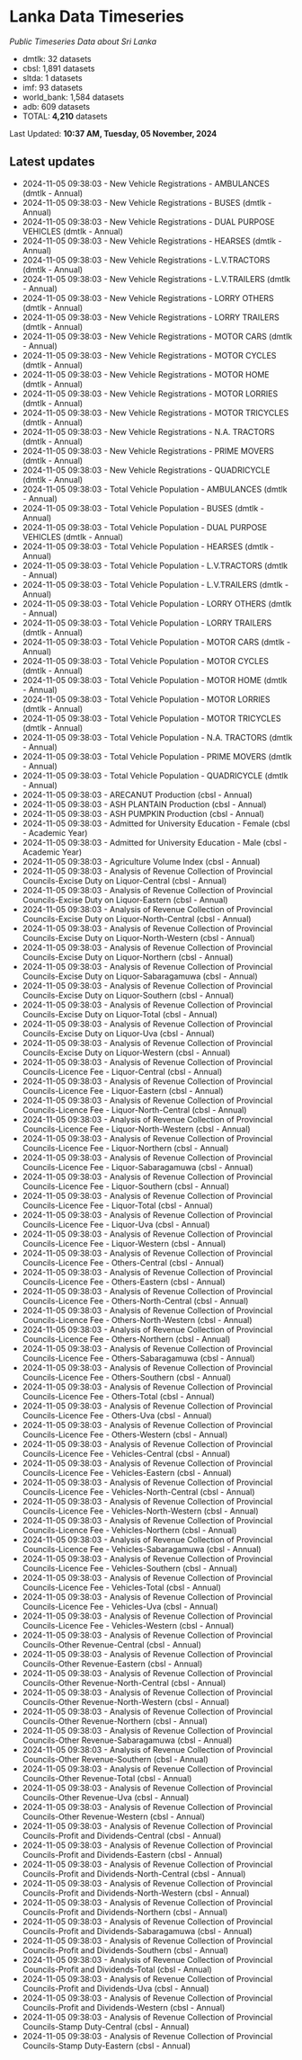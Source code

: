 # Lanka Data Timeseries
*Public Timeseries Data about Sri Lanka*

* dmtlk: 32 datasets
* cbsl: 1,891 datasets
* sltda: 1 datasets
* imf: 93 datasets
* world_bank: 1,584 datasets
* adb: 609 datasets
* TOTAL: **4,210** datasets

Last Updated: **10:37 AM, Tuesday, 05 November, 2024**

## Latest updates

* 2024-11-05 09:38:03 - New Vehicle Registrations - AMBULANCES (dmtlk - Annual)
* 2024-11-05 09:38:03 - New Vehicle Registrations - BUSES (dmtlk - Annual)
* 2024-11-05 09:38:03 - New Vehicle Registrations - DUAL PURPOSE VEHICLES (dmtlk - Annual)
* 2024-11-05 09:38:03 - New Vehicle Registrations - HEARSES (dmtlk - Annual)
* 2024-11-05 09:38:03 - New Vehicle Registrations - L.V.TRACTORS (dmtlk - Annual)
* 2024-11-05 09:38:03 - New Vehicle Registrations - L.V.TRAILERS (dmtlk - Annual)
* 2024-11-05 09:38:03 - New Vehicle Registrations - LORRY OTHERS (dmtlk - Annual)
* 2024-11-05 09:38:03 - New Vehicle Registrations - LORRY TRAILERS (dmtlk - Annual)
* 2024-11-05 09:38:03 - New Vehicle Registrations - MOTOR CARS (dmtlk - Annual)
* 2024-11-05 09:38:03 - New Vehicle Registrations - MOTOR CYCLES (dmtlk - Annual)
* 2024-11-05 09:38:03 - New Vehicle Registrations - MOTOR HOME (dmtlk - Annual)
* 2024-11-05 09:38:03 - New Vehicle Registrations - MOTOR LORRIES (dmtlk - Annual)
* 2024-11-05 09:38:03 - New Vehicle Registrations - MOTOR TRICYCLES (dmtlk - Annual)
* 2024-11-05 09:38:03 - New Vehicle Registrations - N.A. TRACTORS (dmtlk - Annual)
* 2024-11-05 09:38:03 - New Vehicle Registrations - PRIME MOVERS (dmtlk - Annual)
* 2024-11-05 09:38:03 - New Vehicle Registrations - QUADRICYCLE (dmtlk - Annual)
* 2024-11-05 09:38:03 - Total Vehicle Population - AMBULANCES (dmtlk - Annual)
* 2024-11-05 09:38:03 - Total Vehicle Population - BUSES (dmtlk - Annual)
* 2024-11-05 09:38:03 - Total Vehicle Population - DUAL PURPOSE VEHICLES (dmtlk - Annual)
* 2024-11-05 09:38:03 - Total Vehicle Population - HEARSES (dmtlk - Annual)
* 2024-11-05 09:38:03 - Total Vehicle Population - L.V.TRACTORS (dmtlk - Annual)
* 2024-11-05 09:38:03 - Total Vehicle Population - L.V.TRAILERS (dmtlk - Annual)
* 2024-11-05 09:38:03 - Total Vehicle Population - LORRY OTHERS (dmtlk - Annual)
* 2024-11-05 09:38:03 - Total Vehicle Population - LORRY TRAILERS (dmtlk - Annual)
* 2024-11-05 09:38:03 - Total Vehicle Population - MOTOR CARS (dmtlk - Annual)
* 2024-11-05 09:38:03 - Total Vehicle Population - MOTOR CYCLES (dmtlk - Annual)
* 2024-11-05 09:38:03 - Total Vehicle Population - MOTOR HOME (dmtlk - Annual)
* 2024-11-05 09:38:03 - Total Vehicle Population - MOTOR LORRIES (dmtlk - Annual)
* 2024-11-05 09:38:03 - Total Vehicle Population - MOTOR TRICYCLES (dmtlk - Annual)
* 2024-11-05 09:38:03 - Total Vehicle Population - N.A. TRACTORS (dmtlk - Annual)
* 2024-11-05 09:38:03 - Total Vehicle Population - PRIME MOVERS (dmtlk - Annual)
* 2024-11-05 09:38:03 - Total Vehicle Population - QUADRICYCLE (dmtlk - Annual)
* 2024-11-05 09:38:03 - ARECANUT Production (cbsl - Annual)
* 2024-11-05 09:38:03 - ASH PLANTAIN Production (cbsl - Annual)
* 2024-11-05 09:38:03 - ASH PUMPKIN Production (cbsl - Annual)
* 2024-11-05 09:38:03 - Admitted for University Education - Female (cbsl - Academic Year)
* 2024-11-05 09:38:03 - Admitted for University Education - Male (cbsl - Academic Year)
* 2024-11-05 09:38:03 - Agriculture Volume Index (cbsl - Annual)
* 2024-11-05 09:38:03 - Analysis of Revenue Collection of Provincial Councils-Excise Duty on Liquor-Central (cbsl - Annual)
* 2024-11-05 09:38:03 - Analysis of Revenue Collection of Provincial Councils-Excise Duty on Liquor-Eastern (cbsl - Annual)
* 2024-11-05 09:38:03 - Analysis of Revenue Collection of Provincial Councils-Excise Duty on Liquor-North-Central (cbsl - Annual)
* 2024-11-05 09:38:03 - Analysis of Revenue Collection of Provincial Councils-Excise Duty on Liquor-North-Western (cbsl - Annual)
* 2024-11-05 09:38:03 - Analysis of Revenue Collection of Provincial Councils-Excise Duty on Liquor-Northern (cbsl - Annual)
* 2024-11-05 09:38:03 - Analysis of Revenue Collection of Provincial Councils-Excise Duty on Liquor-Sabaragamuwa (cbsl - Annual)
* 2024-11-05 09:38:03 - Analysis of Revenue Collection of Provincial Councils-Excise Duty on Liquor-Southern (cbsl - Annual)
* 2024-11-05 09:38:03 - Analysis of Revenue Collection of Provincial Councils-Excise Duty on Liquor-Total (cbsl - Annual)
* 2024-11-05 09:38:03 - Analysis of Revenue Collection of Provincial Councils-Excise Duty on Liquor-Uva (cbsl - Annual)
* 2024-11-05 09:38:03 - Analysis of Revenue Collection of Provincial Councils-Excise Duty on Liquor-Western (cbsl - Annual)
* 2024-11-05 09:38:03 - Analysis of Revenue Collection of Provincial Councils-Licence Fee - Liquor-Central (cbsl - Annual)
* 2024-11-05 09:38:03 - Analysis of Revenue Collection of Provincial Councils-Licence Fee - Liquor-Eastern (cbsl - Annual)
* 2024-11-05 09:38:03 - Analysis of Revenue Collection of Provincial Councils-Licence Fee - Liquor-North-Central (cbsl - Annual)
* 2024-11-05 09:38:03 - Analysis of Revenue Collection of Provincial Councils-Licence Fee - Liquor-North-Western (cbsl - Annual)
* 2024-11-05 09:38:03 - Analysis of Revenue Collection of Provincial Councils-Licence Fee - Liquor-Northern (cbsl - Annual)
* 2024-11-05 09:38:03 - Analysis of Revenue Collection of Provincial Councils-Licence Fee - Liquor-Sabaragamuwa (cbsl - Annual)
* 2024-11-05 09:38:03 - Analysis of Revenue Collection of Provincial Councils-Licence Fee - Liquor-Southern (cbsl - Annual)
* 2024-11-05 09:38:03 - Analysis of Revenue Collection of Provincial Councils-Licence Fee - Liquor-Total (cbsl - Annual)
* 2024-11-05 09:38:03 - Analysis of Revenue Collection of Provincial Councils-Licence Fee - Liquor-Uva (cbsl - Annual)
* 2024-11-05 09:38:03 - Analysis of Revenue Collection of Provincial Councils-Licence Fee - Liquor-Western (cbsl - Annual)
* 2024-11-05 09:38:03 - Analysis of Revenue Collection of Provincial Councils-Licence Fee - Others-Central (cbsl - Annual)
* 2024-11-05 09:38:03 - Analysis of Revenue Collection of Provincial Councils-Licence Fee - Others-Eastern (cbsl - Annual)
* 2024-11-05 09:38:03 - Analysis of Revenue Collection of Provincial Councils-Licence Fee - Others-North-Central (cbsl - Annual)
* 2024-11-05 09:38:03 - Analysis of Revenue Collection of Provincial Councils-Licence Fee - Others-North-Western (cbsl - Annual)
* 2024-11-05 09:38:03 - Analysis of Revenue Collection of Provincial Councils-Licence Fee - Others-Northern (cbsl - Annual)
* 2024-11-05 09:38:03 - Analysis of Revenue Collection of Provincial Councils-Licence Fee - Others-Sabaragamuwa (cbsl - Annual)
* 2024-11-05 09:38:03 - Analysis of Revenue Collection of Provincial Councils-Licence Fee - Others-Southern (cbsl - Annual)
* 2024-11-05 09:38:03 - Analysis of Revenue Collection of Provincial Councils-Licence Fee - Others-Total (cbsl - Annual)
* 2024-11-05 09:38:03 - Analysis of Revenue Collection of Provincial Councils-Licence Fee - Others-Uva (cbsl - Annual)
* 2024-11-05 09:38:03 - Analysis of Revenue Collection of Provincial Councils-Licence Fee - Others-Western (cbsl - Annual)
* 2024-11-05 09:38:03 - Analysis of Revenue Collection of Provincial Councils-Licence Fee - Vehicles-Central (cbsl - Annual)
* 2024-11-05 09:38:03 - Analysis of Revenue Collection of Provincial Councils-Licence Fee - Vehicles-Eastern (cbsl - Annual)
* 2024-11-05 09:38:03 - Analysis of Revenue Collection of Provincial Councils-Licence Fee - Vehicles-North-Central (cbsl - Annual)
* 2024-11-05 09:38:03 - Analysis of Revenue Collection of Provincial Councils-Licence Fee - Vehicles-North-Western (cbsl - Annual)
* 2024-11-05 09:38:03 - Analysis of Revenue Collection of Provincial Councils-Licence Fee - Vehicles-Northern (cbsl - Annual)
* 2024-11-05 09:38:03 - Analysis of Revenue Collection of Provincial Councils-Licence Fee - Vehicles-Sabaragamuwa (cbsl - Annual)
* 2024-11-05 09:38:03 - Analysis of Revenue Collection of Provincial Councils-Licence Fee - Vehicles-Southern (cbsl - Annual)
* 2024-11-05 09:38:03 - Analysis of Revenue Collection of Provincial Councils-Licence Fee - Vehicles-Total (cbsl - Annual)
* 2024-11-05 09:38:03 - Analysis of Revenue Collection of Provincial Councils-Licence Fee - Vehicles-Uva (cbsl - Annual)
* 2024-11-05 09:38:03 - Analysis of Revenue Collection of Provincial Councils-Licence Fee - Vehicles-Western (cbsl - Annual)
* 2024-11-05 09:38:03 - Analysis of Revenue Collection of Provincial Councils-Other Revenue-Central (cbsl - Annual)
* 2024-11-05 09:38:03 - Analysis of Revenue Collection of Provincial Councils-Other Revenue-Eastern (cbsl - Annual)
* 2024-11-05 09:38:03 - Analysis of Revenue Collection of Provincial Councils-Other Revenue-North-Central (cbsl - Annual)
* 2024-11-05 09:38:03 - Analysis of Revenue Collection of Provincial Councils-Other Revenue-North-Western (cbsl - Annual)
* 2024-11-05 09:38:03 - Analysis of Revenue Collection of Provincial Councils-Other Revenue-Northern (cbsl - Annual)
* 2024-11-05 09:38:03 - Analysis of Revenue Collection of Provincial Councils-Other Revenue-Sabaragamuwa (cbsl - Annual)
* 2024-11-05 09:38:03 - Analysis of Revenue Collection of Provincial Councils-Other Revenue-Southern (cbsl - Annual)
* 2024-11-05 09:38:03 - Analysis of Revenue Collection of Provincial Councils-Other Revenue-Total (cbsl - Annual)
* 2024-11-05 09:38:03 - Analysis of Revenue Collection of Provincial Councils-Other Revenue-Uva (cbsl - Annual)
* 2024-11-05 09:38:03 - Analysis of Revenue Collection of Provincial Councils-Other Revenue-Western (cbsl - Annual)
* 2024-11-05 09:38:03 - Analysis of Revenue Collection of Provincial Councils-Profit and Dividends-Central (cbsl - Annual)
* 2024-11-05 09:38:03 - Analysis of Revenue Collection of Provincial Councils-Profit and Dividends-Eastern (cbsl - Annual)
* 2024-11-05 09:38:03 - Analysis of Revenue Collection of Provincial Councils-Profit and Dividends-North-Central (cbsl - Annual)
* 2024-11-05 09:38:03 - Analysis of Revenue Collection of Provincial Councils-Profit and Dividends-North-Western (cbsl - Annual)
* 2024-11-05 09:38:03 - Analysis of Revenue Collection of Provincial Councils-Profit and Dividends-Northern (cbsl - Annual)
* 2024-11-05 09:38:03 - Analysis of Revenue Collection of Provincial Councils-Profit and Dividends-Sabaragamuwa (cbsl - Annual)
* 2024-11-05 09:38:03 - Analysis of Revenue Collection of Provincial Councils-Profit and Dividends-Southern (cbsl - Annual)
* 2024-11-05 09:38:03 - Analysis of Revenue Collection of Provincial Councils-Profit and Dividends-Total (cbsl - Annual)
* 2024-11-05 09:38:03 - Analysis of Revenue Collection of Provincial Councils-Profit and Dividends-Uva (cbsl - Annual)
* 2024-11-05 09:38:03 - Analysis of Revenue Collection of Provincial Councils-Profit and Dividends-Western (cbsl - Annual)
* 2024-11-05 09:38:03 - Analysis of Revenue Collection of Provincial Councils-Stamp Duty-Central (cbsl - Annual)
* 2024-11-05 09:38:03 - Analysis of Revenue Collection of Provincial Councils-Stamp Duty-Eastern (cbsl - Annual)
